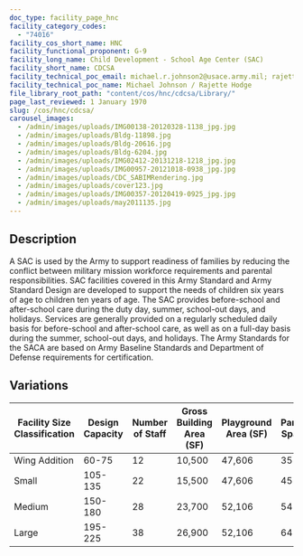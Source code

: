```yaml
---
doc_type: facility_page_hnc
facility_category_codes:
  - "74016"
facility_cos_short_name: HNC
facility_functional_proponent: G-9
facility_long_name: Child Development - School Age Center (SAC)
facility_short_name: CDCSA
facility_technical_poc_email: michael.r.johnson2@usace.army.mil; rajette.l.hodge@usace.army.mil
facility_technical_poc_name: Michael Johnson / Rajette Hodge
file_library_root_path: "content/cos/hnc/cdcsa/Library/"
page_last_reviewed: 1 January 1970
slug: /cos/hnc/cdcsa/
carousel_images:
  - /admin/images/uploads/IMG00138-20120328-1138_jpg.jpg
  - /admin/images/uploads/Bldg-11898.jpg
  - /admin/images/uploads/Bldg-20616.jpg
  - /admin/images/uploads/Bldg-6204.jpg
  - /admin/images/uploads/IMG02412-20131218-1218_jpg.jpg
  - /admin/images/uploads/IMG00957-20121018-0938_jpg.jpg
  - /admin/images/uploads/CDC_SABIMRendering.jpg
  - /admin/images/uploads/cover123.jpg
  - /admin/images/uploads/IMG00357-20120419-0925_jpg.jpg
  - /admin/images/uploads/may2011135.jpg
---
```


## Description

A SAC is used by the Army to support readiness of families by reducing the conflict between military mission workforce requirements and parental responsibilities. SAC facilities covered in this Army Standard and Army Standard Design are developed to support the needs of children six years of age to children ten years of age. The SAC provides before-school and after-school care during the duty day, summer, school-out days, and holidays. Services are generally provided on a regularly scheduled daily basis for before-school and after-school care, as well as on a full-day basis during the summer, school-out days, and holidays. The Army Standards for the SACA are based on Army Baseline Standards and Department of Defense requirements for certification.

## Variations

| Facility Size Classification | Design Capacity | ​Number of Staff | ​Gross Building Area (SF) | Playground Area (SF) | ​Parking Spaces |
| ---------------------------- | ------------------ | ---------------- | ------------------------- | -------------------- | --------------- |
| Wing Addition​               | ​60-75             | ​12              | 10,500                    | ​47,606              | ​35             |
| Small​                       | 105-135            | ​22              | ​15,500                   | ​47,606              | ​45             |
| Medium​                      | ​150-180           | ​28              | ​23,700                   | ​52,106              | ​54             |
| Large​                       | ​195-225           | ​38              | ​26,900                   | ​52,106              | ​64             |
